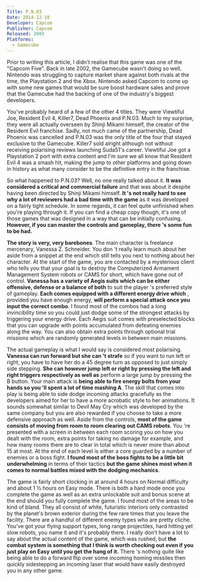 ```yaml
---
Title: P.N.03
Date: 2014-12-18
Developer: Capcom
Publisher: Capcom
Released: 2003  
Platforms:
  - Gamecube
---
```


Prior to writing this article, I didn't realise that this game was one of the
"Capcom Five". Back in late 2002, the Gamecube wasn't doing so well. Nintendo
was struggling to capture market share against both rivals at the time, the
Playstation 2 and the Xbox. Nintendo asked Capcom to come up with some new
games that would be sure boost hardware sales and prove that the Gamecube had
the backing of one of the industry's biggest developers.

You've probably heard of a few of the other 4 titles. They were Viewtiful Joe,
Resident Evil 4, Killer7, Dead Phoenix and P.N.03. Much to my surprise, they
were all actually overseen by Shinji Mikami himself, the creator of the
Resident Evil franchise. Sadly, not much came of the partnership, Dead Phoenix
was cancelled and P.N.03 was the only title of the four that stayed exclusive
to the Gamecube. Killer7 sold alright although not without receiving
polarising reviews launching Suda51's career. Viewtiful Joe got a Playstation
2 port with extra content and I'm sure we all know that Resident Evil 4 was a
smash hit, making the jump to other platforms and going down in history as
what many consider to be the definitive entry in the franchise.

So what happened to P.N.03? Well, no one really talked about it. **It was
considered a critical and commercial failure** and that was about it despite
having been directed by Shinji Mikami himself. **It 's not really hard to see
why a lot of reviewers had a bad time with the game** as it was developed on a
fairly tight schedule. In some regards, it can feel quite unfinished when
you're playing through it. If you can find a cheap copy though, it's one of
those games that was designed in a way that can be initially confusing.
**However, if you can master the controls and gameplay, there 's some fun to
be had.**

**The story is very, very barebones**. The main character is freelance
mercenary, Vanessa Z. Schneider. You don 't really learn much about her aside
from a snippet at the end which still tells you next to nothing about her
character. At the start of the game, you are contacted by a mysterious client
who tells you that your goal is to destroy the Computerized Armament
Management System robots or CAMS for short, which have gone out of control.
**Vanessa has a variety of Aegis suits which can be either offensive, defense
or a balance of both** to suit the player 's preferred style of gameplay.
**Each comes equipped with a different energy drive which** , provided you
have enough energy, **will perform a special attack once you input the correct
combo**. I found most of the combos had a long invincibility time so you could
just dodge some of the strongest attacks by triggering your energy drive. Each
Aegis suit comes with preselected blocks that you can upgrade with points
accumulated from defeating enemies along the way. You can also obtain extra
points through optional trial missions which are randomly generated levels in
between main missions.

The actual gameplay is what I would say is considered most polarising.
**Vanessa can run forward but she can 't strafe** so if you want to run left
or right, you have to have her do a 45 degree turn as opposed to just simply
side stepping. **She can however jump left or right by pressing the left and
right triggers respectively as well as** perform a large jump by pressing the
B button. Your main attack is **being able to fire energy bolts from your
hands so you 'll spent a lot of time mashing A**. The skill that comes into
play is being able to side dodge incoming attacks gracefully as the developers
aimed for her to have a more acrobatic style to her animations. It sounds
somewhat similar to Devil May Cry which was developed by the same company but
you are also rewarded if you choose to take a more defensive approach as well.
Aside from the controls, **most of the game consists of moving from room to
room clearing out CAMS robots**. You 're presented with a screen in between
each room scoring you on how you dealt with the room, extra points for taking
no damage for example, and how many rooms there are to clear in total which is
never more than about 15 at most. At the end of each level is either a core
guarded by a number of enemies or a boss fight. **I found most of the boss
fights to be a little bit underwhelming** in terms of their tactics **but the
game shines most when it comes to normal battles mixed with the dodging
mechanics**.

The game is fairly short clocking in at around 4 hours on Normal difficulty
and about 1 ½ hours on Easy mode. There is both a hard mode once you complete
the game as well as an extra unlockable suit and bonus scene at the end should
you fully complete the game. I found most of the areas to be kind of bland.
They all consist of white, futuristic interiors only contrasted by the
planet's brown exterior during the few rare times that you leave the facility.
There are a handful of different enemy types who are pretty cliche. You've got
your flying support types, long range projectiles, hard hitting yet slow
robots, you name it and it's probably there. I really don't have a lot to say
about the actual content of the game, which was rushed, but **the combat
system is something that I think is worth checking out even if you just play
on Easy until you get the hang of it.** There 's nothing quite like being able
to do a forward flip over some incoming homing missiles then quickly
sidestepping an incoming laser that would have easily destroyed you in any
other game.

